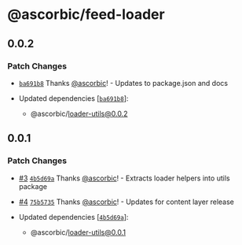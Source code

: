 # @ascorbic/feed-loader

## 0.0.2

### Patch Changes

- [`ba691b8`](https://github.com/ascorbic/astro-loaders/commit/ba691b8b73aa584b6f27bffe1b7aa6bf9a821d4c) Thanks [@ascorbic](https://github.com/ascorbic)! - Updates to package.json and docs

- Updated dependencies [[`ba691b8`](https://github.com/ascorbic/astro-loaders/commit/ba691b8b73aa584b6f27bffe1b7aa6bf9a821d4c)]:
  - @ascorbic/loader-utils@0.0.2

## 0.0.1

### Patch Changes

- [#3](https://github.com/ascorbic/astro-loaders/pull/3) [`4b5d69a`](https://github.com/ascorbic/astro-loaders/commit/4b5d69ad5f08d11e564933bfdc2439ac6badccc7) Thanks [@ascorbic](https://github.com/ascorbic)! - Extracts loader helpers into utils package

- [#4](https://github.com/ascorbic/astro-loaders/pull/4) [`75b5735`](https://github.com/ascorbic/astro-loaders/commit/75b57350bfa6c21a15e47e990757ad95266b3546) Thanks [@ascorbic](https://github.com/ascorbic)! - Updates for content layer release

- Updated dependencies [[`4b5d69a`](https://github.com/ascorbic/astro-loaders/commit/4b5d69ad5f08d11e564933bfdc2439ac6badccc7)]:
  - @ascorbic/loader-utils@0.0.1
